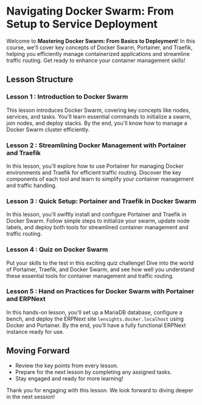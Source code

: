 
# Navigating Docker Swarm: From Setup to Service Deployment
Welcome to **Mastering Docker Swarm: From Basics to Deployment**! In this course, we'll cover key concepts of Docker Swarm, Portainer, and Traefik, helping you efficiently manage containerized applications and streamline traffic routing. Get ready to enhance your container management skills!

## Lesson Structure

### Lesson 1 : Introduction to Docker Swarm

This lesson introduces Docker Swarm, covering key concepts like nodes, services, and tasks. You'll learn essential commands to initialize a swarm, join nodes, and deploy stacks. By the end, you'll know how to manage a Docker Swarm cluster efficiently.

### Lesson 2 : Streamlining Docker Management with Portainer and Traefik

In this lesson, you'll explore how to use Portainer for managing Docker environments and Traefik for efficient traffic routing. Discover the key components of each tool and learn to simplify your container management and traffic handling.
### Lesson 3 : Quick Setup: Portainer and Traefik in Docker Swarm

In this lesson, you'll swiftly install and configure Portainer and Traefik in Docker Swarm. Follow simple steps to initialize your swarm, update node labels, and deploy both tools for streamlined container management and traffic routing.

### Lesson 4 : Quiz on Docker Swarm
Put your skills to the test in this exciting quiz challenge! Dive into the world of Portainer, Traefik, and Docker Swarm, and see how well you understand these essential tools for container management and traffic routing.

### Lesson 5 : Hand on Practices for Docker Swarm with Portainer and ERPNext

In this hands-on lesson, you'll set up a MariaDB database, configure a bench, and deploy the ERPNext site `lensights.docker.localhost` using Docker and Portainer. By the end, you'll have a fully functional ERPNext instance ready for use.

## Moving Forward

-   Review the key points from every lesson.
-   Prepare for the next lesson by completing any assigned tasks.
-   Stay engaged and ready for more learning!

Thank you for engaging with this lesson. We look forward to diving deeper in the next session!
<!--stackedit_data:
eyJoaXN0b3J5IjpbLTE0NzkwMjY5NjQsLTExOTk4MDYzNiwtNz
UxNTYyMjI0LC04MjQ0ODU3OCwyMDA5MjE3MDcsLTIxMjQ5Mjg4
MjZdfQ==
-->